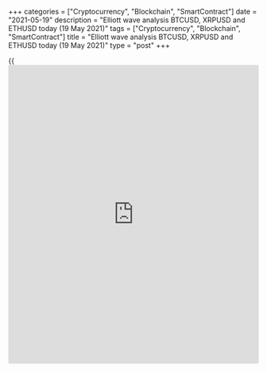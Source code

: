 +++
categories = ["Cryptocurrency", "Blockchain", "SmartContract"]
date = "2021-05-19"
description = "Elliott wave analysis BTCUSD, XRPUSD and ETHUSD today (19 May 2021)"
tags = ["Cryptocurrency", "Blockchain", "SmartContract"]
title = "Elliott wave analysis BTCUSD, XRPUSD and ETHUSD today (19 May 2021)"
type = "post"
+++

{{<iframe id="large-banner" src="https://www.bounty.group/#slide=14.0" width="100%" height="600" scrolling="no" style="border: 0px solid rgb(216, 221, 230); border-radius: 3px;">}}

2021-05-19

2021-05-19

Short-term forecast for BTCUSD, XRPUSD and ETHUSD 19.05.2021Roman Onegin

I welcome my readers!

I have prepared a short-term cryptocurrency forecast based on Elliott
wave analysis of Bitcoin, Ripple, and Ethereum. I offer entry signals to
trade each cryptocurrency.

All the three cryptocurrency pairs covered in the article must have
completed upward sub-waves earlier than expected. Therefore, the prices
should be declining.

The article covers the following subjects:

## Elliott wave Bitcoin analysis

Bitcoin has started falling in price, so the corrective wave [2] must
have completed as a simple zigzag A-B-C. Therefore, there should be
unfolding the inceptive part of the impulse down wave [3]. The price can
go down to a level of below 33900.00. One could enter short positions in
the current situation with the downside target at the indicated level.

### Trading plan for [BTCUSD][1] today:

Sell 39525.50, TP 33900.00

* * *

## Elliott wave Ripple analysis

The XRPUSD market continues forming the horizontal corrective wave [B]
as a contracting triangle. This triangle is composed of five sub-waves
(A)-(B)-(C)-(D)-(E). The corrective wave (D) must have completed as a
double zigzag W-X-Y, as earlier expected. Wave W here is a triple
zigzag. The first two legs of the down wave (E) have also completed.
Therefore, the market should be declining in impulse wave C to a level
of 1.312. At this level, wave (E) will be 76.4% of (D), according to the
Fibonacci retracement.

### Trading plan for [XRPUSD][2] today:

Sell 1.433, TP 1.312

* * *

## Elliott wave Ethereum analysis

The ETHUSD market, like the BTCUSD, has completed the corrective wave
[2] earlier than expected. There is developing the initial part of the
bear impulse [3]. There have completed the first two sub-waves of the
impulse, waves 1 and 2. Therefore, the Ethereum price should continue
falling to a level below 2170.00. This is the low marked by corrective
wave 4. One could enter a short position at the current levels with the
downside target at level 2170.00.

### Trading plan for [ETHUSD][3] **** today:

Sell 2955.95, TP 2170.00

* * *

P.S. Did you like my article? Share it in social networks: it will be
the best “thank you" :)

Ask me questions and comment below. I’ll be glad to answer your
questions and give necessary explanations.

 **Useful links:**

  * I recommend trying to trade with a reliable broker [here][4]. The system allows you to trade by yourself or copy successful traders from all across the globe.
  * Use my promo-code BLOG for getting deposit bonus 50% on LiteForex platform. Just enter this code in the appropriate field while [depositing][5] your trading account.
  * Telegram chat for traders: <t.me/liteforexengchat>. We are sharing the signals and trading experience
  * Telegram channel with high-quality analytics, Forex reviews, training articles, and other useful things for traders <t.me/liteforex>



## Price chart of BTCUSD in real time mode

The content of this article reflects the author’s opinion and does not
necessarily reflect the official position of LiteForex. The material
published on this page is provided for informational purposes only and
should not be considered as the provision of investment advice for the
purposes of Directive 2004/39/EC.

Rate this article:

{{value}}

( {{count}} {{title}} )

   1. my.liteforex.com/trading/chart?symbol=BTCUSD
   2. my.liteforex.com/trading/chart?symbol=XRPUSD
   3. my.liteforex.com/trading/chart?symbol=ETHUSD
   4. my.liteforex.com/?category=analysts-opinions&slug=short-term-forecast-for-[BTC](https://www.playgroundfx.com/blog/who-is-the-creator-of-bitcoin/)usd-xrpusd-and-ethusd-19052021&openPopup=%2Fregistration%2Fpopup&utm_source=blog&utm_medium=article&utm_campaign=bonus
   5. my.liteforex.com/deposit/?category=analysts-opinions&slug=short-term-forecast-for-[BTC](https://www.playgroundfx.com/blog/who-is-the-creator-of-bitcoin/)usd-xrpusd-and-ethusd-19052021&promo_code=BLOG&utm_source=blog&utm_medium=article&utm_campaign=bonus